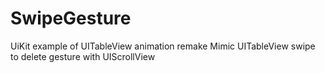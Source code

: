 # SwipeGesture
UiKit example of UITableView animation remake
Mimic UITableView swipe to delete gesture with UIScrollView
